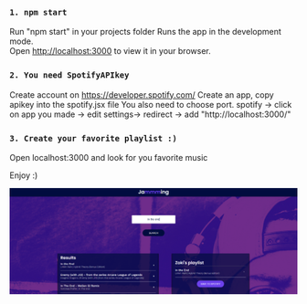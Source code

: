 ### `1. npm start`

Run "npm start" in your projects folder
Runs the app in the development mode.\
Open [http://localhost:3000](http://localhost:3000) to view it in your browser.

### `2. You need SpotifyAPIkey `

Create account on https://developer.spotify.com/
Create an app, copy apikey into the spotify.jsx file
You also need to choose port. spotify -> click on app you made -> edit settings-> redirect -> add "http://localhost:3000/"

### `3. Create your favorite playlist :) `

Open localhost:3000 and look for you favorite music

Enjoy :)


![alt text](https://github.com/z-dukic/Playlist/blob/main/screenshot.png)
